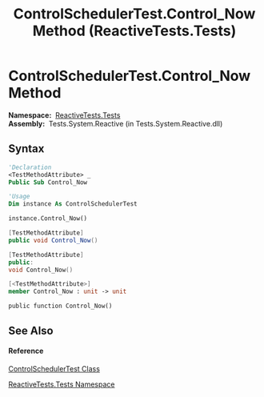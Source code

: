 ﻿---
title: ControlSchedulerTest.Control_Now Method  (ReactiveTests.Tests)
TOCTitle: Control_Now Method
ms:assetid: M:ReactiveTests.Tests.ControlSchedulerTest.Control_Now
ms:mtpsurl: https://msdn.microsoft.com/en-us/library/reactivetests.tests.controlschedulertest.control_now(v=VS.103)
ms:contentKeyID: 36620865
ms.date: 06/28/2011
mtps_version: v=VS.103
f1_keywords:
- ReactiveTests.Tests.ControlSchedulerTest.Control_Now
dev_langs:
- CSharp
- JScript
- VB
- FSharp
- c++
---

# ControlSchedulerTest.Control\_Now Method

**Namespace:**  [ReactiveTests.Tests](hh289046\(v=vs.103\).md)  
**Assembly:**  Tests.System.Reactive (in Tests.System.Reactive.dll)

## Syntax

``` vb
'Declaration
<TestMethodAttribute> _
Public Sub Control_Now
```

``` vb
'Usage
Dim instance As ControlSchedulerTest

instance.Control_Now()
```

``` csharp
[TestMethodAttribute]
public void Control_Now()
```

``` c++
[TestMethodAttribute]
public:
void Control_Now()
```

``` fsharp
[<TestMethodAttribute>]
member Control_Now : unit -> unit 
```

``` jscript
public function Control_Now()
```

## See Also

#### Reference

[ControlSchedulerTest Class](hh304021\(v=vs.103\).md)

[ReactiveTests.Tests Namespace](hh289046\(v=vs.103\).md)

